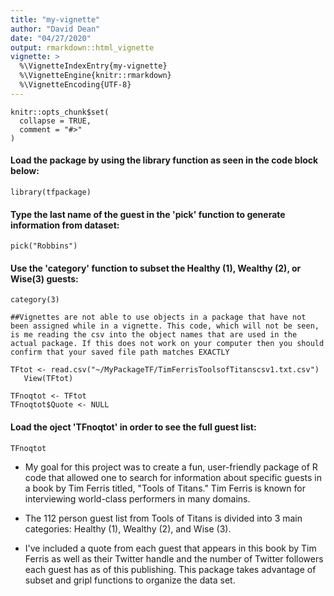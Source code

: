 ```yaml
---
title: "my-vignette"
author: "David Dean"
date: "04/27/2020"
output: rmarkdown::html_vignette
vignette: >
  %\VignetteIndexEntry{my-vignette}
  %\VignetteEngine{knitr::rmarkdown}
  %\VignetteEncoding{UTF-8}
---
```

```{r, include = FALSE}
knitr::opts_chunk$set(
  collapse = TRUE,
  comment = "#>"
)
```


#### Load the package by using the library function as seen in the code block below:
```{r setup}
library(tfpackage)
```

#### Type the last name of the guest in the 'pick' function to generate information from dataset:
```{r}
pick("Robbins")

```

#### Use the 'category' function to subset the Healthy (1), Wealthy (2), or Wise(3) guests:
```{r}
category(3)

```

```{r, include = FALSE}
##Vignettes are not able to use objects in a package that have not been assigned while in a vignette. This code, which will not be seen, is me reading the csv into the object names that are used in the actual package. If this does not work on your computer then you should confirm that your saved file path matches EXACTLY

TFtot <- read.csv("~/MyPackageTF/TimFerrisToolsofTitanscsv1.txt.csv")
   View(TFtot)
   
TFnoqtot <- TFtot
TFnoqtot$Quote <- NULL

```

#### Load the oject 'TFnoqtot' in order to see the full guest list:
```{r}
TFnoqtot

```


- My goal for this project was to create a fun, user-friendly package of R code that allowed one to search for information about specific guests in a book by Tim Ferris titled, "Tools of Titans." Tim Ferris is known for interviewing world-class performers in many domains. 

- The 112 person guest list from Tools of Titans is divided into 3 main categories: Healthy (1), Wealthy (2), and Wise (3). 

- I've included a quote from each guest that appears in this book by Tim Ferris as well as their Twitter handle and the number of Twitter followers each guest has as of this publishing. This package takes advantage of subset and gripl functions to organize the data set. 

